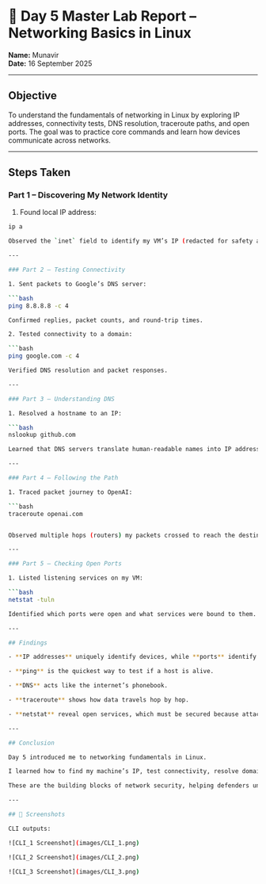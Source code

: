 # 🧪 Day 5 Master Lab Report – Networking Basics in Linux  

**Name:** Munavir  
**Date:** 16 September 2025  

---

## Objective  

To understand the fundamentals of networking in Linux by exploring IP addresses, connectivity tests, DNS resolution, traceroute paths, and open ports. The goal was to practice core commands and learn how devices communicate across networks.  

---

## Steps Taken  

### Part 1 – Discovering My Network Identity 

1. Found local IP address:  

  ```bash
  ip a

Observed the `inet` field to identify my VM’s IP (redacted for safety as `192.168.xxx.xxx`).

---

### Part 2 – Testing Connectivity

1. Sent packets to Google’s DNS server:

  ```bash
  ping 8.8.8.8 -c 4

Confirmed replies, packet counts, and round-trip times.

2. Tested connectivity to a domain:

  ```bash
  ping google.com -c 4

Verified DNS resolution and packet responses.

---

### Part 3 – Understanding DNS

1. Resolved a hostname to an IP:

  ```bash
  nslookup github.com

Learned that DNS servers translate human-readable names into IP addresses.

---

### Part 4 – Following the Path

1. Traced packet journey to OpenAI:

  ```bash
  traceroute openai.com


Observed multiple hops (routers) my packets crossed to reach the destination.

---

### Part 5 – Checking Open Ports

1. Listed listening services on my VM:

  ```bash
  netstat -tuln

Identified which ports were open and what services were bound to them.

---

## Findings

- **IP addresses** uniquely identify devices, while **ports** identify services.

- **ping** is the quickest way to test if a host is alive.

- **DNS** acts like the internet’s phonebook.

- **traceroute** shows how data travels hop by hop.

- **netstat** reveal open services, which must be secured because attackers often scan them.

---

## Conclusion

Day 5 introduced me to networking fundamentals in Linux.

I learned how to find my machine’s IP, test connectivity, resolve domains, trace packet paths, and check open ports.

These are the building blocks of network security, helping defenders understand traffic flow and attackers map targets.

---

## 📸 Screenshots

CLI outputs:

![CLI_1 Screenshot](images/CLI_1.png)

![CLI_2 Screenshot](images/CLI_2.png)

![CLI_3 Screenshot](images/CLI_3.png)

